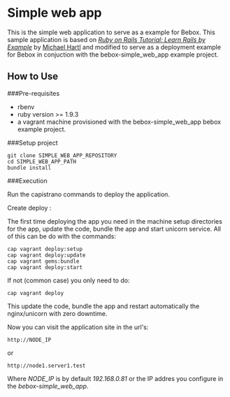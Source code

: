 Simple web app
==============

This is the simple web application to serve as a example for Bebox.
This sample application is based on [*Ruby on Rails Tutorial: Learn Rails by Example*](http://railstutorial.org/) by [Michael Hartl](http://michaelhartl.com/) and modified to serve as a deployment example for Bebox in conjuction with the bebox-simple_web_app example project.

How to Use
----------

###Pre-requisites

* rbenv
* ruby version >= 1.9.3
* a vagrant machine provisioned with the bebox-simple_web_app bebox example project.

###Setup project

```
git clone SIMPLE_WEB_APP_REPOSITORY
cd SIMPLE_WEB_APP_PATH
bundle install
```

###Execution

Run the capistrano commands to deploy the application.

Create deploy :


The first time deploying the app you need in the machine setup directories for the app, update the code, bundle the app and start unicorn service. All of this can be do with the commands:

```
cap vagrant deploy:setup
cap vagrant deploy:update
cap vagrant gems:bundle
cap vagrant deploy:start
```

If not (common case) you only need to do:

```
cap vagrant deploy
```

This update the code, bundle the app and restart automatically the nginx/unicorn with zero downtime.

Now you can visit the application site in the url's:

```
http://NODE_IP
```
or
```
http://node1.server1.test
```
Where *NODE_IP* is by default *192.168.0.81* or the IP addres you configure in the *bebox-simple_web_app*.